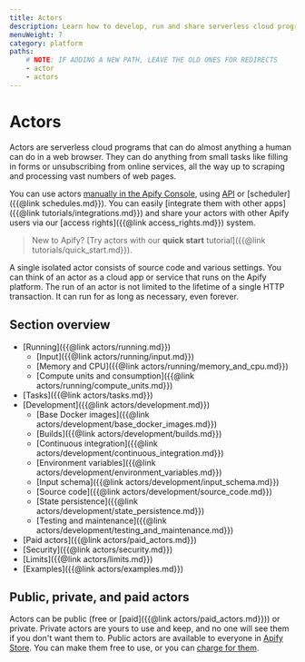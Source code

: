 ```yaml
---
title: Actors
description: Learn how to develop, run and share serverless cloud programs. Create your own web scraping and automation tools and publish them on the Apify platform.
menuWeight: 7
category: platform
paths:
    # NOTE: IF ADDING A NEW PATH, LEAVE THE OLD ONES FOR REDIRECTS
    - actor
    - actors
---
```


# Actors

Actors are serverless cloud programs that can do almost anything a human can do in a web browser. They can do anything from small tasks like filling in forms or unsubscribing from online services, all the way up to scraping and processing vast numbers of web pages.

You can use actors [manually in the Apify Console](https://console.apify.com/actors), using [API](/api/v2) or [scheduler]({{@link schedules.md}}). You can easily [integrate them with other apps]({{@link tutorials/integrations.md}}) and share your actors with other Apify users via our [access rights]({{@link access_rights.md}}) system.

> New to Apify? [Try actors with our **quick start** tutorial]({{@link tutorials/quick_start.md}}).

A single isolated actor consists of source code and various settings. You can think of an actor as a cloud app or service that runs on the Apify platform. The run of an actor is not limited to the lifetime of a single HTTP transaction. It can run for as long as necessary, even forever.

## Section overview

-   [Running]({{@link actors/running.md}})
    -   [Input]({{@link actors/running/input.md}})
    -   [Memory and CPU]({{@link actors/running/memory_and_cpu.md}})
    -   [Compute units and consumption]({{@link actors/running/compute_units.md}})
-   [Tasks]({{@link actors/tasks.md}})
-   [Development]({{@link actors/development.md}})
    -   [Base Docker images]({{@link actors/development/base_docker_images.md}})
    -   [Builds]({{@link actors/development/builds.md}})
    -   [Continuous integration]({{@link actors/development/continuous_integration.md}})
    -   [Environment variables]({{@link actors/development/environment_variables.md}})
    -   [Input schema]({{@link actors/development/input_schema.md}})
    -   [Source code]({{@link actors/development/source_code.md}})
    -   [State persistence]({{@link actors/development/state_persistence.md}})
    -   [Testing and maintenance]({{@link actors/development/testing_and_maintenance.md}})
-   [Paid actors]({{@link actors/paid_actors.md}})
-   [Security]({{@link actors/security.md}})
-   [Limits]({{@link actors/limits.md}})
-   [Examples]({{@link actors/examples.md}})

## Public, private, and paid actors

Actors can be public (free or [paid]({{@link actors/paid_actors.md}})) or private. Private actors are yours to use and keep, and no one will see them if you don't want them to. Public actors are available to everyone in [Apify Store](https://apify.com/store). You can make them free to use, or you can [charge for them](https://blog.apify.com/make-regular-passive-income-developing-web-automation-actors-b0392278d085/).
